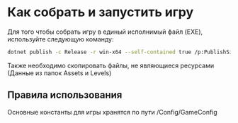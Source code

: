 ﻿# Как собрать и запустить игру

Для того чтобы собрать игру в единый исполнимый файл (EXE), используйте следующую команду:

```bash
dotnet publish -c Release -r win-x64 --self-contained true /p:PublishSingleFile=true /p:IncludeAllContentForSelfExtract=true
```

Также необходимо скопировать файлы, не являющиеся ресурсами (Данные из папок Assets и Levels)

## Правила использования

Основные константы для игры хранятся по пути /Config/GameConfig